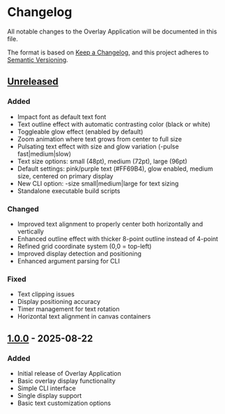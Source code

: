 # Changelog

All notable changes to the Overlay Application will be documented in this file.

The format is based on [Keep a Changelog](https://keepachangelog.com/en/1.0.0/),
and this project adheres to [Semantic Versioning](https://semver.org/spec/v2.0.0.html).

## [Unreleased]

### Added
- Impact font as default text font
- Text outline effect with automatic contrasting color (black or white)
- Toggleable glow effect (enabled by default)
- Zoom animation where text grows from center to full size
- Pulsating text effect with size and glow variation (-pulse fast|medium|slow)
- Text size options: small (48pt), medium (72pt), large (96pt)
- Default settings: pink/purple text (#FF69B4), glow enabled, medium size, centered on primary display
- New CLI option: -size small|medium|large for text sizing
- Standalone executable build scripts

### Changed
- Improved text alignment to properly center both horizontally and vertically
- Enhanced outline effect with thicker 8-point outline instead of 4-point
- Refined grid coordinate system (0,0 = top-left)
- Improved display detection and positioning
- Enhanced argument parsing for CLI

### Fixed
- Text clipping issues
- Display positioning accuracy
- Timer management for text rotation
- Horizontal text alignment in canvas containers

## [1.0.0] - 2025-08-22

### Added
- Initial release of Overlay Application
- Basic overlay display functionality
- Simple CLI interface
- Single display support
- Basic text customization options

[Unreleased]: https://github.com/your-org/overlay-app/compare/v1.0.0...HEAD
[1.0.0]: https://github.com/your-org/overlay-app/releases/tag/v1.0.0